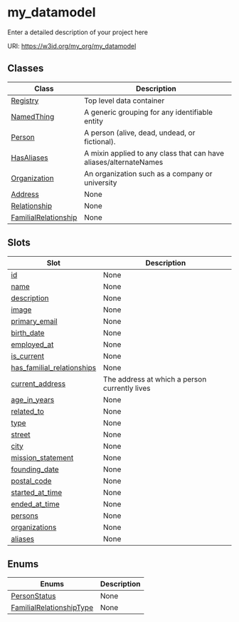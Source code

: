 # my_datamodel

Enter a detailed description of your project here

URI: https://w3id.org/my_org/my_datamodel

## Classes

| Class | Description |
| --- | --- |
| [Registry](Registry.md) | Top level data container | 
| [NamedThing](NamedThing.md) | A generic grouping for any identifiable entity | 
| [Person](Person.md) | A person (alive, dead, undead, or fictional). | 
| [HasAliases](HasAliases.md) | A mixin applied to any class that can have aliases/alternateNames | 
| [Organization](Organization.md) | An organization such as a company or university | 
| [Address](Address.md) | None | 
| [Relationship](Relationship.md) | None | 
| [FamilialRelationship](FamilialRelationship.md) | None | 


## Slots

| Slot | Description |
| --- | --- |
| [id](id.md) | None | 
| [name](name.md) | None | 
| [description](description.md) | None | 
| [image](image.md) | None | 
| [primary_email](primary_email.md) | None | 
| [birth_date](birth_date.md) | None | 
| [employed_at](employed_at.md) | None | 
| [is_current](is_current.md) | None | 
| [has_familial_relationships](has_familial_relationships.md) | None | 
| [current_address](current_address.md) | The address at which a person currently lives | 
| [age_in_years](age_in_years.md) | None | 
| [related_to](related_to.md) | None | 
| [type](type.md) | None | 
| [street](street.md) | None | 
| [city](city.md) | None | 
| [mission_statement](mission_statement.md) | None | 
| [founding_date](founding_date.md) | None | 
| [postal_code](postal_code.md) | None | 
| [started_at_time](started_at_time.md) | None | 
| [ended_at_time](ended_at_time.md) | None | 
| [persons](persons.md) | None | 
| [organizations](organizations.md) | None | 
| [aliases](aliases.md) | None | 


## Enums

| Enums | Description |
| --- | --- |
| [PersonStatus](PersonStatus.md) | None | 
| [FamilialRelationshipType](FamilialRelationshipType.md) | None | 


